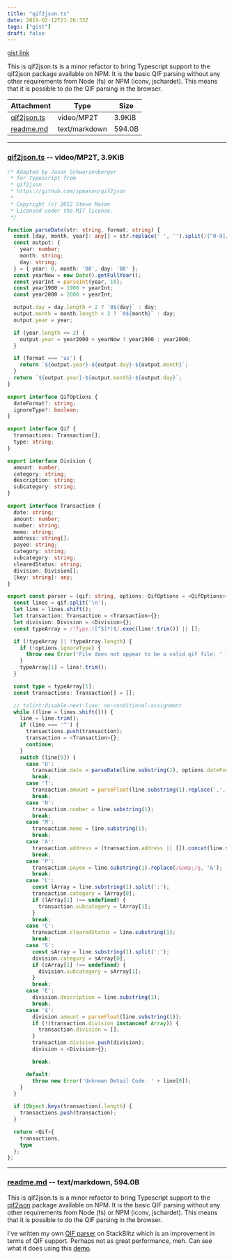 ```yaml
---
title: "qif2json.ts"
date: 2019-02-12T21:26:33Z
tags: ["gist"]
draft: false
---
```

[gist link](https://gist.github.com/04805514b1fc07310000e8c770b6486c)


This is qif2json.ts is a minor refactor to bring Typescript support to the qif2json package available on NPM. It is the basic QIF parsing without any other requirements from Node (fs) or NPM (iconv, jschardet). This means that it is possible to do the QIF parsing in the browser.


| Attachment | Type | Size |
| - | - | - |
| [qif2json.ts](https://gist.githubusercontent.com/master5o1/04805514b1fc07310000e8c770b6486c/raw/cbf3caa12362720b00f305ac89bdee08059c5243/qif2json.ts) | video/MP2T | 3.9KiB |
| [readme.md](https://gist.githubusercontent.com/master5o1/04805514b1fc07310000e8c770b6486c/raw/998e15c4d37a39cd142af8e6bbbc7de1249602bd/readme.md) | text/markdown | 594.0B |
***

### [qif2json.ts](https://gist.githubusercontent.com/master5o1/04805514b1fc07310000e8c770b6486c/raw/cbf3caa12362720b00f305ac89bdee08059c5243/qif2json.ts) -- video/MP2T, 3.9KiB
```typescript
/* Adapted by Jason Schwarzenberger
 * for Typescript from
 * qif2json
 * https://github.com/spmason/qif2json
 *
 * Copyright (c) 2012 Steve Mason
 * Licensed under the MIT license.
 */

function parseDate(str: string, format: string) {
  const [day, month, year]: any[] = str.replace(' ', '').split(/[^0-9]/);
  const output: {
    year: number;
    month: string;
    day: string;
  } = { year: 0, month: '00', day: '00' };
  const yearNow = new Date().getFullYear();
  const yearInt = parseInt(year, 10);
  const year1900 = 1900 + yearInt;
  const year2000 = 2000 + yearInt;

  output.day = day.length < 2 ? `0${day}` : day;
  output.month = month.length < 2 ? `0${month}` : day;
  output.year = year;

  if (year.length <= 2) {
    output.year = year2000 > yearNow ? year1900 : year2000;
  }

  if (format === 'us') {
    return `${output.year}-${output.day}-${output.month}`;
  }
  return `${output.year}-${output.month}-${output.day}`;
}

export interface QifOptions {
  dateFormat?: string;
  ignoreType?: boolean;
}

export interface Qif {
  transactions: Transaction[];
  type: string;
}

export interface Division {
  amount: number;
  category: string;
  description: string;
  subcategory: string;
}

export interface Transaction {
  date: string;
  amount: number;
  number: string;
  memo: string;
  address: string[];
  payee: string;
  category: string;
  subcategory: string;
  clearedStatus: string;
  division: Division[];
  [key: string]: any;
}

export const parser = (qif: string, options: QifOptions = <QifOptions>{ ignoreType: false }): Qif => {
  const lines = qif.split('\n');
  let line = lines.shift();
  let transaction: Transaction = <Transaction>{};
  let division: Division = <Division>{};
  const typeArray = /!Type:([^$]*)$/.exec(line!.trim()) || [];

  if (!typeArray || !typeArray.length) {
    if (!options.ignoreType) {
      throw new Error('File does not appear to be a valid qif file: ' + line);
    }
    typeArray[1] = line!.trim();
  }

  const type = typeArray[1];
  const transactions: Transaction[] = [];

  // tslint:disable-next-line: no-conditional-assignment
  while ((line = lines.shift())) {
    line = line.trim();
    if (line === '^') {
      transactions.push(transaction);
      transaction = <Transaction>{};
      continue;
    }
    switch (line[0]) {
      case 'D':
        transaction.date = parseDate(line.substring(1), options.dateFormat || '');
        break;
      case 'T':
        transaction.amount = parseFloat(line.substring(1).replace(',', ''));
        break;
      case 'N':
        transaction.number = line.substring(1);
        break;
      case 'M':
        transaction.memo = line.substring(1);
        break;
      case 'A':
        transaction.address = (transaction.address || []).concat(line.substring(1));
        break;
      case 'P':
        transaction.payee = line.substring(1).replace(/&amp;/g, '&');
        break;
      case 'L':
        const lArray = line.substring(1).split(':');
        transaction.category = lArray[0];
        if (lArray[1] !== undefined) {
          transaction.subcategory = lArray[1];
        }
        break;
      case 'C':
        transaction.clearedStatus = line.substring(1);
        break;
      case 'S':
        const sArray = line.substring(1).split(':');
        division.category = sArray[0];
        if (sArray[1] !== undefined) {
          division.subcategory = sArray[1];
        }
        break;
      case 'E':
        division.description = line.substring(1);
        break;
      case '$':
        division.amount = parseFloat(line.substring(1));
        if (!(transaction.division instanceof Array)) {
          transaction.division = [];
        }
        transaction.division.push(division);
        division = <Division>{};

        break;

      default:
        throw new Error('Unknown Detail Code: ' + line[0]);
    }
  }

  if (Object.keys(transaction).length) {
    transactions.push(transaction);
  }

  return <Qif>{
    transactions,
    type
  };
};

```
***
### [readme.md](https://gist.githubusercontent.com/master5o1/04805514b1fc07310000e8c770b6486c/raw/998e15c4d37a39cd142af8e6bbbc7de1249602bd/readme.md) -- text/markdown, 594.0B
This is qif2json.ts is a minor refactor to bring Typescript support to the [qif2json](https://github.com/spmason/qif2json) package available on NPM. It is the basic QIF parsing without any other requirements from Node (fs) or NPM (iconv, jschardet). This means that it is possible to do the QIF parsing in the browser.

I've written my own [QIF parser](https://stackblitz.com/edit/typescript-5qwgx1?file=qif.ts) on StackBlitz which is an improvement in terms of QIF support. Perhaps not as great performance, meh. Can see what it does using this [demo](https://typescript-5qwgx1.stackblitz.io).

